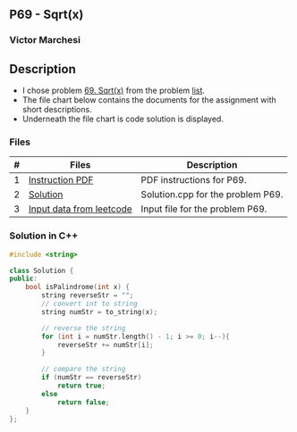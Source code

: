 ## P69 - Sqrt(x)
### Victor Marchesi

## Description

- I chose problem [69. Sqrt(x)](https://leetcode.com/problems/sqrtx/description/) from the problem [list](https://github.com/rugbyprof/4883-Programming_Techniques/tree/master/Assignments/05-A05).
- The file chart below contains the documents for the assignment with short descriptions.
- Underneath the file chart is code solution is displayed.

### Files

|   #   | Files    | Description                      |
| :---: | -------- | -------------------------------- |
|  1  | [Instruction PDF](./P69.pdf) | PDF instructions for P69. |
|  2  | [Solution](./solution.cpp) | Solution.cpp for the problem P69. |
|  3  | [Input data from leetcode](./input.txt) | Input file for the problem P69. |

### Solution in C++
```c++
#include <string>

class Solution {
public:
    bool isPalindrome(int x) {
        string reverseStr = "";
        // convert int to string
        string numStr = to_string(x);

        // reverse the string
        for (int i = numStr.length() - 1; i >= 0; i--){
            reverseStr += numStr[i];
        }

        // compare the string
        if (numStr == reverseStr)
            return true;
        else
            return false;
    }
};